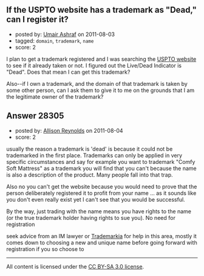 ## If the USPTO website has a trademark as "Dead," can I register it?

- posted by: [Umair Ashraf](https://stackexchange.com/users/-1/12432-umair-ashraf) on 2011-08-03
- tagged: `domain`, `trademark`, `name`
- score: 2

I plan to get a trademark registered and I was searching the [USPTO website](http://uspto.gov) to see if it already taken or not. I figured out the Live/Dead Indicator is "Dead". Does that mean I can get this trademark?

Also--if I own a trademark, and the domain of that trademark is taken by some other person, can I ask them to give it to me on the grounds that I am the legitimate owner of the trademark?


## Answer 28305

- posted by: [Allison Reynolds](https://stackexchange.com/users/-1/12157-allison-reynolds) on 2011-08-04
- score: 2

<p>usually the reason a trademark is 'dead' is because it could not be trademarked in the first place. Trademarks can only be applied in very specific circumstances and say for example you want to trademark "Comfy Soft Mattress" as a trademark you will find that you can't because the name is also a description of the product. Many people fall into that trap.</p>

<p>Also no you can't get the website because you would need to prove that the person deliberately registered it to profit from your name ... as it sounds like you don't even really exist yet I can't see that you would be successful.</p>

<p>By the way, just trading with the name means you have rights to the name (or the true trademark holder having rights to sue you). No need for registration</p>

<p>seek advice from an IM lawyer or <a href="http://www.trademarkia.com" rel="nofollow">Trademarkia</a> for help in this area, mostly it comes down to choosing a new and unique name before going forward with registration if you so choose to</p>




---

All content is licensed under the [CC BY-SA 3.0 license](https://creativecommons.org/licenses/by-sa/3.0/).
